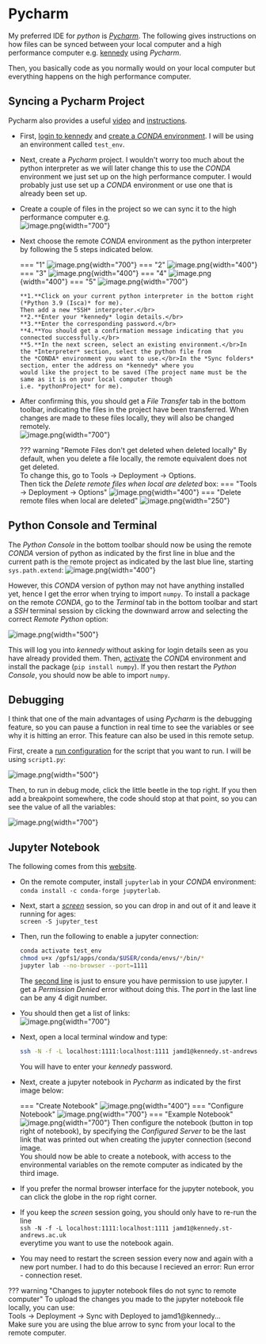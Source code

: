 # Pycharm
My preferred IDE for *python* is [*Pycharm*](https://www.jetbrains.com/pycharm/). The following gives instructions
on how files can be synced between your local computer and a high performance computer e.g. [kennedy](kennedy.md) 
using *Pycharm*.

Then, you basically code as you normally would on your local computer but everything happens on the high performance
computer.

## Syncing a Pycharm Project
Pycharm also provides a useful [video](https://www.youtube.com/watch?v=6RlgQBB1UDU) and
[instructions](https://www.jetbrains.com/help/pycharm/configuring-remote-interpreters-via-ssh.html).

* First, [login to kennedy](kennedy.md#login) and [create a *CONDA* environment](kennedy.md#create-environment). I will
be using an environment called `test_env`.

* Next, create a *Pycharm* project. I wouldn't worry too much about the python interpreter as we will later 
change this to use the *CONDA* environment we just set up on the high performance computer. I would probably just use 
set up a *CONDA* environment or use one that is already been set up.

* Create a couple of files in the project so we can sync it to the high performance computer e.g.</br>
![image.png](../images/hpc_basics/pycharm/project.png){width="700"}

* Next choose the remote *CONDA* environment as the python interpreter by following the 5 steps indicated below.

    === "1"
        ![image.png](../images/hpc_basics/pycharm/python_interpreter.png){width="700"}
    === "2"
        ![image.png](../images/hpc_basics/pycharm/username.png){width="400"}
    === "3"
        ![image.png](../images/hpc_basics/pycharm/password.png){width="400"}
    === "4"
        ![image.png](../images/hpc_basics/pycharm/confirm.png){width="400"}
    === "5"
        ![image.png](../images/hpc_basics/pycharm/remote_conda.png){width="700"}

      **1.**Click on your current python interpreter in the bottom right (*Python 3.9 (Isca)* for me). 
      Then add a new *SSH* interpreter.</br>
      **2.**Enter your *kennedy* login details.</br>
      **3.**Enter the corresponding password.</br>
      **4.**You should get a confirmation message indicating that you connected successfully.</br>
      **5.**In the next screen, select an existing environment.</br>In the *Interpreter* section, select the python file from 
      the *CONDA* environment you want to use.</br>In the *Sync folders* section, enter the address on *kennedy* where you 
      would like the project to be saved (The project name must be the same as it is on your local computer though 
      i.e. *pythonProject* for me).

* After confirming this, you should get a *File Transfer* tab in the bottom toolbar, indicating the files 
in the project have been transferred. When changes are made to these files locally, they will also be changed 
remotely.</br>
![image.png](../images/hpc_basics/pycharm/file_transfer.png){width="700"}

    ??? warning "Remote Files don't get deleted when deleted locally"
        By default, when you delete a file locally, the remote equivalent does not get deleted. </br>
        To change this, go to Tools → Deployment → Options. </br>
        Then tick the *Delete remote files when local are deleted* box:
        === "Tools → Deployment → Options"
            ![image.png](../images/hpc_basics/pycharm/options1.png){width="400"}
        === "Delete remote files when local are deleted"
            ![image.png](../images/hpc_basics/pycharm/options2.png){width="250"}

## Python Console and Terminal
The *Python Console* in the bottom toolbar should now be using the remote *CONDA* version of python as indicated
by the first line in blue and the current path is the remote project as indicated by the last blue line, starting
`sys.path.extend`:
![image.png](../images/hpc_basics/pycharm/console.png){width="400"}

However, this *CONDA* version of python may not have anything installed yet, hence I get the error when trying 
to import `numpy`. To install a package on the remote *CONDA*, go to the *Terminal* tab in the bottom toolbar and 
start a *SSH* terminal session by clicking the downward arrow and selecting the correct *Remote Python* option:

![image.png](../images/hpc_basics/pycharm/terminal.png){width="500"}

This will log you into *kennedy* without asking for login details seen as you have already provided them.
Then, [activate](kennedy.md#create-environment) the *CONDA* environment and install the package (`pip install numpy`).
If you then restart the *Python Console*, you should now be able to import `numpy`.

## Debugging
I think that one of the main advantages of using *Pycharm* is the debugging feature, so you can pause a function 
in real time to see the variables or see why it is hitting an error. This feature can also be used in this remote 
setup.

First, create a [run configuration](https://www.jetbrains.com/help/pycharm/run-debug-configuration.html) for the 
script that you want to run. I will be using `script1.py`:

![image.png](../images/hpc_basics/pycharm/script.png){width="500"}

Then, to run in debug mode, click the little beetle in the top right. If you then add a breakpoint somewhere, 
the code should stop at that point, so you can see the value of all the variables:

![image.png](../images/hpc_basics/pycharm/debugging.png){width="700"}

## Jupyter Notebook
The following comes from this [website](https://medium.com/analytics-vidhya/connecting-remote-server-via-pycharm-53414d0da93f).

* On the remote computer, install `jupyterlab` in your *CONDA* environment: </br>
`conda install -c conda-forge jupyterlab`.
* Next, start a [*screen*](https://www.tecmint.com/screen-command-examples-to-manage-linux-terminals/) session, so you 
can drop in and out of it and leave it running for ages:</br>
`screen -S jupyter_test`
* Then, run the following to enable a jupyter connection:

    ```bash
    conda activate test_env
    chmod u+x /gpfs1/apps/conda/$USER/conda/envs/*/bin/*
    jupyter lab --no-browser --port=1111
    ```

    The [second line](kennedy.md#error---wrong-python-version) is just to ensure you have permission to use jupyter. 
    I get a *Permission Denied* error without doing this.
    The *port* in the last line can be any 4 digit number.
    
* You should then get a list of links:</br>
    ![image.png](../images/hpc_basics/pycharm/jupyter.png){width="700"}
* Next, open a local terminal window and type:

    ```bash
    ssh -N -f -L localhost:1111:localhost:1111 jamd1@kennedy.st-andrews.ac.uk
    ```
    You will have to enter your *kennedy* password.

*  Next, create a jupyter notebook in *Pycharm* as indicated by the first image below:

    === "Create Notebook"
        ![image.png](../images/hpc_basics/pycharm/notebook1.png){width="400"}
    === "Configure Notebook"
        ![image.png](../images/hpc_basics/pycharm/notebook2.png){width="700"}
    === "Example Notebook"
        ![image.png](../images/hpc_basics/pycharm/notebook3.png){width="700"}
    Then configure the notebook (button in top right of notebook), by specifying the *Configured Server* to be 
    the last link that was printed out when creating the jupyter connection (second image.</br>
    You should now be able to create a notebook, with access to the environmental variables on the remote computer
    as indicated by the third image.

* If you prefer the normal browser interface for the jupyter notebook, you can click the globe in the rop right corner.
* If you keep the *screen* session going, you should only have to re-run the line </br>
`ssh -N -f -L localhost:1111:localhost:1111 jamd1@kennedy.st-andrews.ac.uk`</br> 
everytime you want to use the notebook again.
* You may need to restart the screen session every now and again with a new port number. I had to do this 
because I recieved an error: Run error - connection reset.

??? warning "Changes to jupyter notebook files do not sync to remote computer"
    To upload the changes you made to the jupyter notebook file locally, you can use:</br>
    Tools → Deployment → Sync with Deployed to jamd1@kennedy...</br>
    Make sure you are using the blue arrow to sync from your local to the remote computer.

